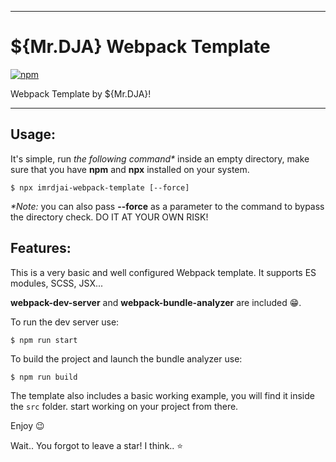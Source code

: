 ***
# ${Mr.DJA} Webpack Template
[![npm](https://img.shields.io/npm/v/imrdjai-webpack-template?color=red)](https://www.npmjs.com/package/imrdjai-webpack-template)

Webpack Template by ${Mr.DJA}!
***
## Usage:
It's simple, run *the following command\** inside an empty directory, make sure that you have **npm** and **npx** installed on your system.

```shell
$ npx imrdjai-webpack-template [--force]
```
*\*Note:* you can also pass **--force** as a parameter to the command to bypass the directory check. DO IT AT YOUR OWN RISK!

## Features:

This is a very basic and well configured Webpack template. It supports ES modules, SCSS, JSX...

**webpack-dev-server** and **webpack-bundle-analyzer** are included 😁.

To run the dev server use:
```shell
$ npm run start
```

To build the project and launch the bundle analyzer use:
```shell
$ npm run build
```
The template also includes a basic working example, you will find it inside the `src` folder. start working on your project from there.

Enjoy 😉

Wait.. You forgot to leave a star! I think.. ⭐
